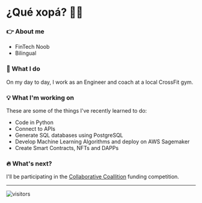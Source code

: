 # ¿Qué xopá? 👋🏻  

### 👉 About me

- FinTech Noob
- Bilingual

### 💼 What I do

On my day to day, I work as an Engineer and coach at a local CrossFit gym.

### 💡 What I'm working on

These are some of the things I've recently learned to do:

- Code in Python
- Connect to APIs
- Generate SQL databases using PostgreSQL
- Develop Machine Learning Algorithms and deploy on AWS Sagemaker
- Create Smart Contracts, NFTs and DAPPs

### 🔥 What's next?

I'll be participating in the [Collaborative Coallition](https://www.research.fsu.edu/research-offices/ord/collaborative-collision/collaborative-incubator/) funding competition.

---

![visitors](https://visitor-badge.glitch.me/badge?page_id=marcelacastano.visitor-badge&left_color=blue&right_color=blue)
